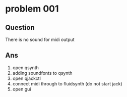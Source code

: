# problem 001
## Question
There is no sound for midi output
## Ans
1. open qsynth
2. adding soundfonts to qsynth
3. open qjackctl
4. connect midi through to fluidsynth (do not start jack)
5. open gui
